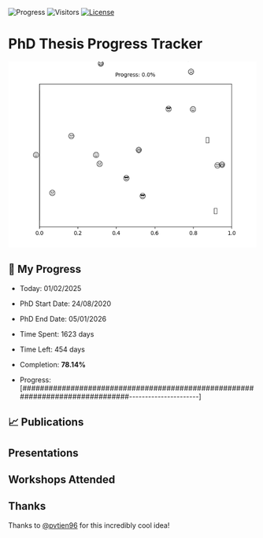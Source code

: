 ![Progress](https://img.shields.io/badge/Progress-78.14%25-70c164?style=flat-square)
![Visitors](https://api.visitorbadge.io/api/combined?path=https%3A%2F%2Fgithub.com%2Fpvtien96%2FPhD_Thesis_Tracker&label=Views&labelColor=%2337d67a&countColor=%23ff8a65&style=flat-square)
[![License](https://img.shields.io/badge/License-Apache_2.0-blue.svg)](https://opensource.org/licenses/Apache-2.0)

# PhD Thesis Progress Tracker

<td style="width: 10%; padding: 10px; border: none;">
      <img src="progress.gif" alt="Progress" style="height: 10%">
</td>

## :calendar: My Progress

- Today: 01/02/2025
- PhD Start Date: 24/08/2020
- PhD End Date: 05/01/2026

- Time Spent: 1623 days
- Time Left: 454 days
- Completion: <b>78.14%</b>
- Progress: [##############################################################################----------------------]

## 📈 Publications

## Presentations

## Workshops Attended

## Thanks

Thanks to [@pvtien96](https://github.com/pvtien96) for this incredibly cool idea!
